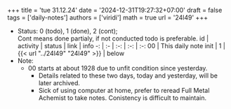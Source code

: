 +++
title = 'tue 31.12.24'
date = '2024-12-31T19:27:32+07:00'
draft = false
tags = ['daily-notes']
authors = ['viridi']
math = true
url = '24l49'
+++
<!--more-->

+ Status: 0 (todo), 1 (done), 2 (cont); \
  Cont means done partialy, if not conducted todo is preferable.
id | activity | status | link | info
-: | :- | :-: | :-: | :-:
00 | This daily note init   | 1 | {{< url "../24l49" "24l49" >}} | below
+ Note:
  - 00 starts at about 1928 due to unfit condition since yesterday.
    + Details related to these two days, today and yesterday, will be later archived.
    + Sick of using computer at home, prefer to reread Full Metal Achemist to take notes. Conistency is difficult to maintain.